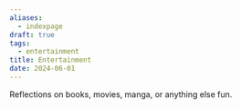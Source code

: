 ```yaml
---
aliases:
  - indexpage
draft: true
tags:
  - entertainment
title: Entertainment
date: 2024-06-01
---
```


Reflections on books, movies, manga, or anything else fun.